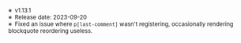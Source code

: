 <sub>※&ensp;v1.13.1</sub>  
<sub>※&ensp;Release date: 2023-09-20</sub>  
<sub>※&ensp;Fixed an issue where `p[last-comment]` wasn't registering, occasionally rendering blockquote reordering useless.</sub>
